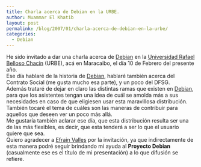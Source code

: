 ```yaml
---
title: Charla acerca de Debian en la URBE.
author: Muammar El Khatib
layout: post
permalink: /blog/2007/01/charla-acerca-de-debian-en-la-urbe/
categories:
  - Debian
---
```

He sido invitado a dar una charla acerca de [Debian][1] en la [Universidad Rafael Belloso Chacín][2] (URBE), acá en Maracaibo, el día 10 de Febrero del presente año.  
Ese día hablaré de la historia de [Debian][1], hablaré también acerca del Contrato Social (me gusta mucho esa parte), y un poco del DFSG.  
Además trataré de dejar en claro las distintas ramas que existen en [Debian][1], para que los asistentes tengan una idea de cuál se amolda más a sus necesidades en caso de que eligiesen usar esta maravillosa distribución. También tocaré el tema de cuáles son las maneras de contribuir para aquellos que deseen ver un poco más allá.  
Me gustaría también aclarar ese día, que esta distribución resulta ser una de las más flexibles, es decir, que esta tenderá a ser lo que el usuario quiere que sea.  
Quiero agradecer a [Efrain Valles][3] por la invitación, ya que indirectamente de esta manera podré seguir brindando mi ayuda al **Proyecto Debian** (casualmente ese es el título de mi presentación) a lo que difusión se refiere.

 [1]: http://www.debian.org
 [2]: http://www.urbe.edu/
 [3]: http://effiejayx.blogspot.com/
